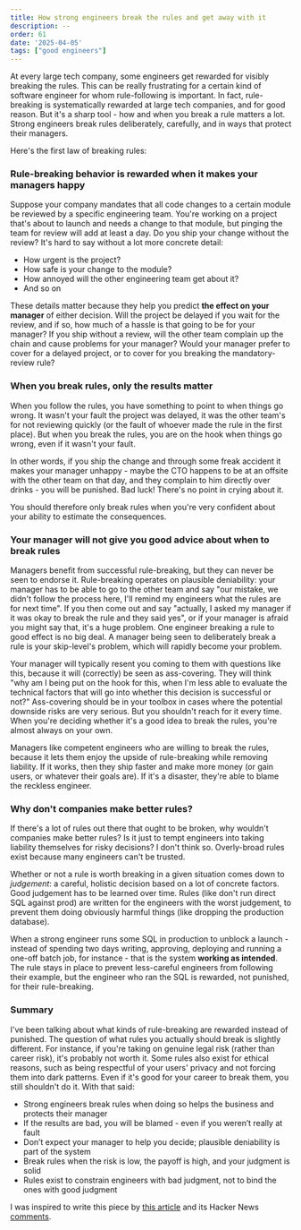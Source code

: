 ```yaml
---
title: How strong engineers break the rules and get away with it
description: --
order: 61
date: '2025-04-05'
tags: ["good engineers"]
---
```


At every large tech company, some engineers get rewarded for visibly breaking the rules. This can be really frustrating for a certain kind of software engineer for whom rule-following is important. In fact, rule-breaking is systematically rewarded at large tech companies, and for good reason. But it's a sharp tool - how and when you break a rule matters a lot. Strong engineers break rules deliberately, carefully, and in ways that protect their managers.

Here's the first law of breaking rules:

### Rule-breaking behavior is rewarded when it makes your managers happy

Suppose your company mandates that all code changes to a certain module be reviewed by a specific engineering team. You're working on a project that's about to launch and needs a change to that module, but pinging the team for review will add at least a day. Do you ship your change without the review? It's hard to say without a lot more concrete detail:

- How urgent is the project?
- How safe is your change to the module?
- How annoyed will the other engineering team get about it?
- And so on

These details matter because they help you predict **the effect on your manager** of either decision. Will the project be delayed if you wait for the review, and if so, how much of a hassle is that going to be for your manager? If you ship without a review, will the other team complain up the chain and cause problems for your manager? Would your manager prefer to cover for a delayed project, or to cover for you breaking the mandatory-review rule?

### When you break rules, only the results matter

When you follow the rules, you have something to point to when things go wrong. It wasn't your fault the project was delayed, it was the other team's for not reviewing quickly (or the fault of whoever made the rule in the first place). But when you break the rules, you are on the hook when things go wrong, even if it wasn't your fault.

In other words, if you ship the change and through some freak accident it makes your manager unhappy - maybe the CTO happens to be at an offsite with the other team on that day, and they complain to him directly over drinks - you will be punished. Bad luck! There's no point in crying about it.

You should therefore only break rules when you're very confident about your ability to estimate the consequences.

### Your manager will not give you good advice about when to break rules

Managers benefit from successful rule-breaking, but they can never be seen to endorse it. Rule-breaking operates on plausible deniability: your manager has to be able to go to the other team and say "our mistake, we didn't follow the process here, I'll remind my engineers what the rules are for next time". If you then come out and say "actually, I asked my manager if it was okay to break the rule and they said yes", or if your manager is afraid you might say that, it's a huge problem. One engineer breaking a rule to good effect is no big deal. A manager being seen to deliberately break a rule is your skip-level's problem, which will rapidly become your problem.

Your manager will typically resent you coming to them with questions like this, because it will (correctly) be seen as ass-covering. They will think "why am I being put on the hook for this, when I'm less able to evaluate the technical factors that will go into whether this decision is successful or not?" Ass-covering should be in your toolbox in cases where the potential downside risks are very serious. But you shouldn't reach for it every time. When you're deciding whether it's a good idea to break the rules, you're almost always on your own.

Managers like competent engineers who are willing to break the rules, because it lets them enjoy the upside of rule-breaking while removing liability. If it works, then they ship faster and make more money (or gain users, or whatever their goals are). If it's a disaster, they're able to blame the reckless engineer.

### Why don't companies make better rules?

If there's a lot of rules out there that ought to be broken, why wouldn't companies make better rules? Is it just to tempt engineers into taking liability themselves for risky decisions? I don't think so. Overly-broad rules exist because many engineers can't be trusted.

Whether or not a rule is worth breaking in a given situation comes down to _judgement_: a careful, holistic decision based on a lot of concrete factors. Good judgement has to be learned over time. Rules (like don't run direct SQL against prod) are written for the engineers with the worst judgement, to prevent them doing obviously harmful things (like dropping the production database).

When a strong engineer runs some SQL in production to unblock a launch - instead of spending two days writing, approving, deploying and running a one-off batch job, for instance - that is the system **working as intended**. The rule stays in place to prevent less-careful engineers from following their example, but the engineer who ran the SQL is rewarded, not punished, for their rule-breaking.

### Summary

I've been talking about what kinds of rule-breaking are rewarded instead of punished. The question of what rules you actually should break is slightly different. For instance, if you're taking on genuine legal risk (rather than career risk), it's probably not worth it. Some rules also exist for ethical reasons, such as being respectful of your users' privacy and not forcing them into dark patterns. Even if it's good for your career to break them, you still shouldn't do it. With that said:

- Strong engineers break rules when doing so helps the business and protects their manager
- If the results are bad, you will be blamed - even if you weren’t really at fault
- Don’t expect your manager to help you decide; plausible deniability is part of the system
- Break rules when the risk is low, the payoff is high, and your judgment is solid
- Rules exist to constrain engineers with bad judgment, not to bind the ones with good judgment

I was inspired to write this piece by [this article](https://journals.aom.org/doi/10.5465/amd.2022.0280.summary) and its Hacker News [comments](https://news.ycombinator.com/item?id=43555220).

